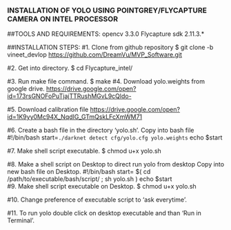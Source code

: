 ### INSTALLATION OF YOLO USING POINTGREY/FLYCAPTURE CAMERA ON INTEL PROCESSOR

##TOOLS AND REQUIREMENTS:
opencv 3.3.0
Flycapture sdk 2.11.3.*


##INSTALLATION STEPS:
#1.  Clone from github repository
       $  git clone -b vineet_devlop https://github.com/DreamVu/MVP_Software.git 

#2.  Get into directory.
       $  cd Flycapture_intel/

#3.  Run make file command.
       $  make
#4. Download yolo.weights from google drive. 
     https://drive.google.com/open?id=173rsGNOFoPuTjajTTRushMGvL9cQldo-

#5. Download calibration file 
    https://drive.google.com/open?id=1K9yy0Mc94X_NqdIG_GTmQskLFcXmWM71

#6.  Create  a bash file in the directory ‘yolo.sh’.
Copy into bash file
        	 #!/bin/bash
start=`./darknet detect cfg/yolo.cfg yolo.weights`
echo $start

#7.   Make  shell script executable.
   $ chmod u+x yolo.sh

#8.   Make a shell script on Desktop to direct run yolo from desktop
 Copy into new bash file on Desktop.
#!/bin/bash
        	start= $( cd  /path/to/executable/bash/script/   ; sh yolo.sh )
     	echo $start  
#9.   Make  shell script executable on Desktop.
     $ chmod u+x yolo.sh

#10.   Change preference of executable script to ‘ask everytime’.

#11.  To run yolo double click on desktop executable and than ‘Run in Terminal’.

